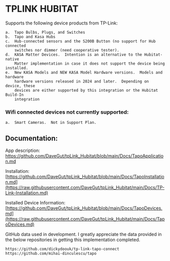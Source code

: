 # TPLINK HUBITAT
Supports the following device products from TP-Link:

	a.	Tapo Bulbs, Plugs, and Switches
 	b.	Tapo and Kasa Hubs
  	c.	Hub-connected sensors and the S200B Button (no support for Hub connected
   		switches nor dimmer (need cooperative tester).
    d.	KASA Matter Devices.  Intention is an alternative to the Hubitat-native
      	Matter implementation in case it does not support the device being installed.
	e.	New KASA Models and NEW KASA Model Hardware versions.  Models and hardware
 		hardware versions released in 2024 and later.  Depending on device, these
   		devices are either supported by this integration or the Hubitat Build-In
     	integration

### Wifi connected devices not currently supported:
	a.	Smart Cameras.  Not in Support Plan.

## Documentation:

App description:  https://github.com/DaveGut/tpLink_Hubitat/blob/main/Docs/TapoApplication.md

Installation: [https://github.com/DaveGut/tpLink_Hubitat/blob/main/Docs/TapoInstallation.md](https://raw.githubusercontent.com/DaveGut/tpLink_Hubitat/main/Docs/TP-Link-Installation.md)

Installed Device Information: [https://github.com/DaveGut/tpLink_Hubitat/blob/main/Docs/TapoDevices.md](https://raw.githubusercontent.com/DaveGut/tpLink_Hubitat/main/Docs/TapoDevices.md)

GitHub data used in development.  I greatly appreciate the data provided in the below repositories in getting this implementation completed.

	https://github.com/dickydoouk/tp-link-tapo-connect
	https://github.com/mihai-dinculescu/tapo
 

